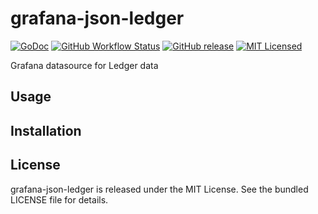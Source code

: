 grafana-json-ledger
=========

[![GoDoc](https://img.shields.io/badge/godoc-reference-blue.svg)](https://godoc.org/github.com/akerl/grafana-json-ledger/log)
[![GitHub Workflow Status](https://img.shields.io/github/actions/workflow/status/akerl/grafana-json-ledger/build.yml?branch=main)](https://github.com/akerl/grafana-json-ledger/actions)
[![GitHub release](https://img.shields.io/github/release/akerl/grafana-json-ledger.svg)](https://github.com/akerl/grafana-json-ledger/releases)
[![MIT Licensed](https://img.shields.io/badge/license-MIT-green.svg)](https://tldrlegal.com/license/mit-license)

Grafana datasource for Ledger data

## Usage

## Installation

## License

grafana-json-ledger is released under the MIT License. See the bundled LICENSE file for details.

